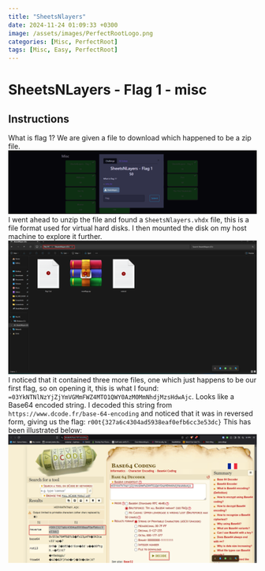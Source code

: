 ```yaml
---
title: "SheetsNlayers"
date: 2024-11-24 01:09:33 +0300
image: /assets/images/PerfectRootLogo.png
categories: [Misc, PerfectRoot]
tags: [Misc, Easy, PerfectRoot]
---
```


# SheetsNLayers - Flag 1 - misc
## Instructions
What is flag 1?
We are given a file to download which happened to be a zip file. 
![TaskFile](/assets/images/TaskFile.png)
I went ahead to unzip the file and found a `SheetsNlayers.vhdx` file, this is a file format used for virtual hard disks. I then mounted the disk on my host machine to explore it further.
![Flag1 Files](/assets/images/Flag1&Files.png)
I noticed that it contained three more files, one which just happens to be our first flag, so on opening it, this is what I found: `=03YkNTNlNzYjZjYmVGMmFWZ4MTO1QWY0AzM0MmNhdjMzsHdwAjc`. Looks like a Base64 encoded string. I decoded this string from `https://www.dcode.fr/base-64-encoding` and noticed that it was in reversed form, giving us the flag: `r00t{327a6c4304ad5938eaf0efb6cc3e53dc}` This has been illustrated below:
![Flag1](/assets/images/Flag1.png)
